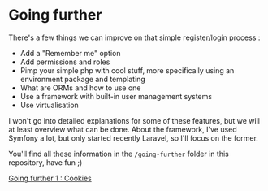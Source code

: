 # Going further
There's a few things we can improve on that simple register/login process :
* Add a "Remember me" option
* Add permissions and roles
* Pimp your simple php with cool stuff, more specifically using an environment package and templating
* What are ORMs and how to use one
* Use a framework with built-in user management systems
* Use virtualisation

I won't go into detailed explanations for some of these features, but we will at least overview what can be done. About the framework, I've used Symfony a lot, but only started recently Laravel, so I'll focus on the former.

You'll find all these information in the ``/going-further`` folder in this repository, have fun ;)

[Going further 1 : Cookies](../going-further/01-cookies.md)



